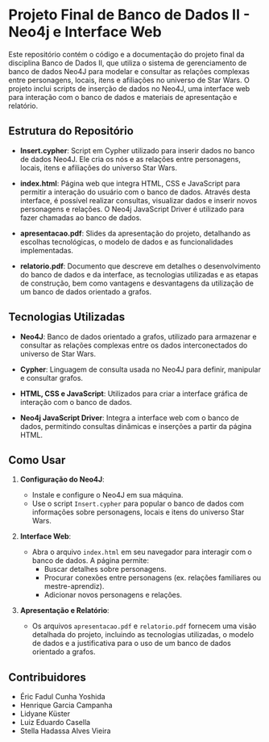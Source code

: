 
# Projeto Final de Banco de Dados II - Neo4j e Interface Web

Este repositório contém o código e a documentação do projeto final da disciplina Banco de Dados II, que utiliza o sistema de gerenciamento de banco de dados Neo4J para modelar e consultar as relações complexas entre personagens, locais, itens e afiliações no universo de Star Wars. O projeto inclui scripts de inserção de dados no Neo4J, uma interface web para interação com o banco de dados e materiais de apresentação e relatório.

## Estrutura do Repositório

- **Insert.cypher**: Script em Cypher utilizado para inserir dados no banco de dados Neo4J. Ele cria os nós e as relações entre personagens, locais, itens e afiliações do universo Star Wars.

- **index.html**: Página web que integra HTML, CSS e JavaScript para permitir a interação do usuário com o banco de dados. Através desta interface, é possível realizar consultas, visualizar dados e inserir novos personagens e relações. O Neo4j JavaScript Driver é utilizado para fazer chamadas ao banco de dados.

- **apresentacao.pdf**: Slides da apresentação do projeto, detalhando as escolhas tecnológicas, o modelo de dados e as funcionalidades implementadas.

- **relatorio.pdf**: Documento que descreve em detalhes o desenvolvimento do banco de dados e da interface, as tecnologias utilizadas e as etapas de construção, bem como vantagens e desvantagens da utilização de um banco de dados orientado a grafos.

## Tecnologias Utilizadas

- **Neo4J**: Banco de dados orientado a grafos, utilizado para armazenar e consultar as relações complexas entre os dados interconectados do universo de Star Wars.
  
- **Cypher**: Linguagem de consulta usada no Neo4J para definir, manipular e consultar grafos.

- **HTML, CSS e JavaScript**: Utilizados para criar a interface gráfica de interação com o banco de dados.

- **Neo4j JavaScript Driver**: Integra a interface web com o banco de dados, permitindo consultas dinâmicas e inserções a partir da página HTML.

## Como Usar

1. **Configuração do Neo4J**:
   - Instale e configure o Neo4J em sua máquina.
   - Use o script `Insert.cypher` para popular o banco de dados com informações sobre personagens, locais e itens do universo Star Wars.
   
2. **Interface Web**:
   - Abra o arquivo `index.html` em seu navegador para interagir com o banco de dados. A página permite:
     - Buscar detalhes sobre personagens.
     - Procurar conexões entre personagens (ex. relações familiares ou mestre-aprendiz).
     - Adicionar novos personagens e relações.

3. **Apresentação e Relatório**:
   - Os arquivos `apresentacao.pdf` e `relatorio.pdf` fornecem uma visão detalhada do projeto, incluindo as tecnologias utilizadas, o modelo de dados e a justificativa para o uso de um banco de dados orientado a grafos.

## Contribuidores

- Éric Fadul Cunha Yoshida
- Henrique Garcia Campanha
- Lidyane Küster
- Luiz Eduardo Casella
- Stella Hadassa Alves Vieira
